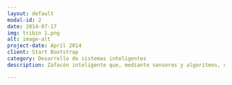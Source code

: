 ```yaml
---
layout: default
modal-id: 2
date: 2014-07-17
img: tribin 1.png
alt: image-alt
project-date: April 2014
client: Start Bootstrap
category: Desarrollo de sistemas inteligentes
description: Zafacón inteligente que, mediante sensores y algoritmos, clasifica la basura de manera automatica en tres tipos: metálica, papel/cartón y orgánica. En este se puede ver en detalle el proceso de diseño, construcción y desarrollo del zafacón. 

---
```

